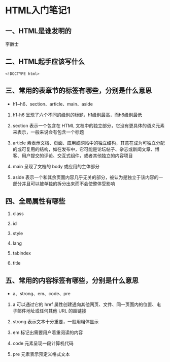 # HTML入门笔记1

## 一、HTML是谁发明的
李爵士
## 二、HTML起手应该写什么
```
<!DOCTYPE html>
```
## 三、常用的表章节的标签有哪些，分别是什么意思

* h1~h6、section、article、main、aside

1. h1-h6 呈现了六个不同的级别的标题，h1级别最高，而h6级别最低

2. section 表示一个包含在 HTML 文档中的独立部分，它没有更具体的语义元素来表示，一般来说会有包含一个标题

3. article 素表示文档、页面、应用或网站中的独立结构，其意在成为可独立分配的或可复用的结构，如在发布中，它可能是论坛帖子、杂志或新闻文章、博客、用户提交的评论、交互式组件，或者其他独立的内容项目

4. main 呈现了文档的 body 或应用的主体部分

5. aside 表示一个和其余页面内容几乎无关的部分，被认为是独立于该内容的一部分并且可以被单独的拆分出来而不会使整体受影响

## 四、全局属性有哪些

1. class

2. id

3. style

4. lang

5. tabindex

6. title

## 五、常用的内容标签有哪些，分别是什么意思

* a、strong、em、code、pre

1. a 可以通过它的 href 属性创建通向其他网页、文件、同一页面内的位置、电子邮件地址或任何其他 URL 的超链接

2. strong 表示文本十分重要，一般用粗体显示

3. em 标记出需要用户着重阅读的内容

4. code 元素呈现一段计算机代码

5. pre 元素表示预定义格式文本
